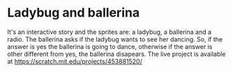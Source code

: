 # Ladybug and ballerina

It's an interactive story and the sprites are: a ladybug, a ballerina and a radio. The ballerina asks if the ladybug wants to see her dancing. So, if the answer is yes the ballerina is going to dance, otherwise if the answer is other different from yes, the ballerina disapears.
The live project is available at https://scratch.mit.edu/projects/453881520/
